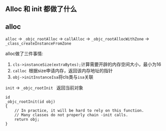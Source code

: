 ## Alloc 和 init 都做了什么
## alloc

`alloc`  -> `_objc_rootAlloc` -> `callAlloc` -> `_objc_rootAllocWithZone` -> `_class_createInstanceFromZone `

alloc做了三件事情:

1. `cls->instanceSize(extraBytes);`计算需要开辟的内存空间大小，最小为16
2. `calloc `根据size申请内存，返回该内存地址的指针
3. `obj->initInstanceIsa`将cls类与`isa`关联


`init`  -> `_objc_rootInit ` 返回当前对象

```
id
_objc_rootInit(id obj)
{
    // In practice, it will be hard to rely on this function.
    // Many classes do not properly chain -init calls.
    return obj;
}

```